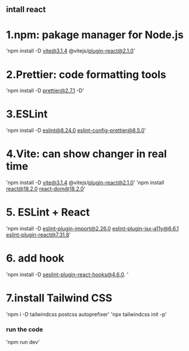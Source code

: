 ## intall react

# 1.npm: pakage manager for Node.js
'npm install -D vite@3.1.4 @vitejs/plugin-react@2.1.0'

# 2.Prettier: code formatting tools
'npm install -D prettier@2.7.1 -D'

# 3.ESLint
'npm install -D eslint@8.24.0 eslint-config-prettier@8.5.0'

# 4.Vite: can show changer in real time
'npm install -D vite@3.1.4 @vitejs/plugin-react@2.1.0'
'npm install react@18.2.0 react-dom@18.2.0'

# 5. ESLint + React
'npm install -D eslint-plugin-import@2.26.0 eslint-plugin-jsx-a11y@6.6.1 eslint-plugin-react@7.31.8'

# 6. add hook
'npm install -D seslint-plugin-react-hooks@4.6.0. '

# 7.install Tailwind CSS
'npm i -D tailwindcss postcss autoprefixer'
'npx tailwindcss init -p'


### run the code
'npm run dev'